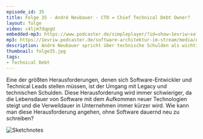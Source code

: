 ```yaml
---
episode_id: 35
title: Folge 35 - André Neubauer - CTO = Chief Technical Debt Owner?
layout: folge
video: c4ljm7dqpgU
embedded-mp3: https://www.podcaster.de/simpleplayer/?id=show~1evriw~software-architektur-im-stream~pod-600472dd8c9b5096298234&v=1610904451
mp3: https://1evriw.podcaster.de/software-architektur-im-stream/media/AndreNeubauerCTOChiefTechnicalDebtOwner.mp3
description: André Neubauer spricht über technische Schulden als wichtiges Thema für einen CTO.
thumbnail: folge35.jpg
tags:
- Technical Debt
---
```


Eine der größten Herausforderungen, denen sich Software-Entwickler und
Technical Leads stellen müssen, ist der Umgang mit Legacy und
technischen Schulden. Diese Herausforderung wird immer schwieriger, da
die Lebensdauer von Software mit dem Aufkommen neuer Technologien
steigt und die Verweildauer in Unternehmen immer kürzer wird. Wie kann
man diese Herausforderung angehen, ohne Software dauernd neu zu
schreiben?

![Sketchnotes](/sketchnotes/folge35.jpg)
